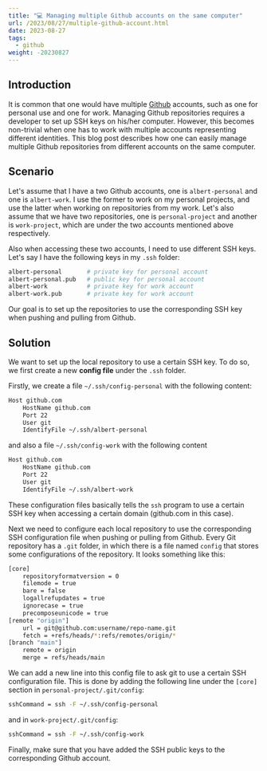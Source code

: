 ```yaml
---
title: "💻 Managing multiple Github accounts on the same computer"
url: /2023/08/27/multiple-github-account.html
date: 2023-08-27
tags:
  - github
weight: -20230827
---
```


## Introduction

It is common that one would have multiple [Github](https://www.github.com) accounts, such as one for personal use and one for work. Managing Github repositories requires a developer to set up SSH keys on his/her computer. However, this becomes non-trivial when one has to work with multiple accounts representing different identities. This blog post describes how one can easily manage multiple Github repositories from different accounts on the same computer.

## Scenario

Let's assume that I have a two Github accounts, one is `albert-personal` and one is `albert-work`. I use the former to work on my personal projects, and use the latter when working on repositories from my work. Let's also assume that we have two repositories, one is `personal-project` and another is `work-project`, which are under the two accounts mentioned above respectively.

Also when accessing these two accounts, I need to use different SSH keys. Let's say I have the following keys in my `.ssh` folder:

```bash
albert-personal       # private key for personal account
albert-personal.pub   # public key for personal account
albert-work           # private key for work account
albert-work.pub       # private key for work account
```

Our goal is to set up the repositories to use the corresponding SSH key when pushing and pulling from Github.

## Solution

We want to set up the local repository to use a certain SSH key. To do so, we first create a new **config file** under the `.ssh` folder.

Firstly, we create a file `~/.ssh/config-personal` with the following content:

```bash
Host github.com
    HostName github.com
    Port 22
    User git
    IdentifyFile ~/.ssh/albert-personal
```

and also a file `~/.ssh/config-work` with the following content

```bash
Host github.com
    HostName github.com
    Port 22
    User git
    IdentifyFile ~/.ssh/albert-work
```

These configuration files basically tells the `ssh` program to use a certain SSH key when accessing a certain domain (github.com in this case).

Next we need to configure each local repository to use the corresponding SSH configuration file when pushing or pulling from Github. Every Git repository has a `.git` folder, in which there is a file named `config` that stores some configurations of the repository. It looks something like this:

```bash
[core]
	repositoryformatversion = 0
	filemode = true
	bare = false
	logallrefupdates = true
	ignorecase = true
	precomposeunicode = true
[remote "origin"]
	url = git@github.com:username/repo-name.git
	fetch = +refs/heads/*:refs/remotes/origin/*
[branch "main"]
	remote = origin
	merge = refs/heads/main
```

We can add a new line into this config file to ask git to use a certain SSH configuration file. This is done by adding the following line under the `[core]` section in `personal-project/.git/config`:

```bash
sshCommand = ssh -F ~/.ssh/config-personal
```

and in `work-project/.git/config`:

```bash
sshCommand = ssh -F ~/.ssh/config-work
```

Finally, make sure that you have added the SSH public keys to the corresponding Github account.
